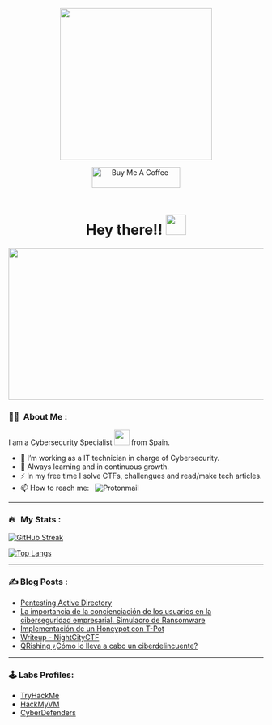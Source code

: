 <p align="center"><img src="https://media.giphy.com/media/bJ4TVNYNUympPgcpem/giphy.gif" width="300"/></p>
<p align="center">
</p>
<p align="center">
<a href="https://www.buymeacoffee.com/waidrocx" target="_blank"><img src="https://cdn.buymeacoffee.com/buttons/default-orange.png" alt="Buy Me A Coffee" height="41" width="174"></a>
</p>
<p align="center"><img src="https://komarev.com/ghpvc/?username=Waidroc&style=flat-square&color=blue" alt=""></p>

<h1 align="center">Hey there!! <img src="https://media.giphy.com/media/hvRJCLFzcasrR4ia7z/giphy.gif" width="40"></h1>


<p align="center"><img src="https://media.giphy.com/media/dWesBcTLavkZuG35MI/giphy.gif" width="600" height="300"  /></p>

### 👨‍💻 &nbsp;About Me :

I am a Cybersecurity Specialist <img src="https://media.giphy.com/media/077i6AULCXc0FKTj9s/giphy.gif" width="30"> from Spain.

- 🔭 I’m working as a IT technician in charge of Cybersecurity.
- 🌱 Always learning and in continuous growth.
- ⚡ In my free time I solve CTFs, challengues and read/make tech articles.
- 📫 How to reach me: &nbsp; ![Protonmail](https://img.shields.io/badge/waidroc@protonmail.com-8B89CC?style=for-the-badge&logo=protonmail&logoColor=white)

---

### 🔥 &nbsp; My Stats :
[![GitHub Streak](http://github-readme-streak-stats.herokuapp.com?user=waidroc&theme=dark&background=000000)](https://git.io/streak-stats)

[![Top Langs](https://github-readme-stats.vercel.app/api/top-langs/?username=itsZed0&layout=compact&theme=vision-friendly-dark)](https://github.com/anuraghazra/github-readme-stats)

---

### ✍️ Blog Posts : 
- [Pentesting Active Directory](https://waidroc.github.io/posts/PentestingAD/)
- [La importancia de la concienciación de los usuarios en la ciberseguridad empresarial. Simulacro de Ransomware](https://waidroc.github.io/posts/ConcienciacionRansom/)
- [Implementación de un Honeypot con T-Pot](https://waidroc.github.io/posts/TPot/)
- [Writeup - NightCityCTF](https://waidroc.github.io/posts/NightCityCTF/)
- [QRishing ¿Cómo lo lleva a cabo un ciberdelincuente?](https://waidroc.github.io/posts/QRishing/)<!-- BLOG-POST-LIST:START -->
<!-- BLOG-POST-LIST:END -->

---

### 🕹️ Labs Profiles:
- [TryHackMe](https://tryhackme.com/p/Waidroc)
- [HackMyVM](https://hackmyvm.eu/profile/?user=Waidroc)
- [CyberDefenders](https://cyberdefenders.org/p/Waidroc#overview)<!-- LABS-PROFILES-LIST:START -->
<!-- LABS-PROFILES-LIST:END -->

